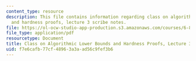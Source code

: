 ```yaml
---
content_type: resource
description: This file contains information regarding class on algorithmic lower bounds
  and hardness proofs, lecture 3 scribe notes.
file: https://ol-ocw-studio-app-production.s3.amazonaws.com/courses/6-890-algorithmic-lower-bounds-fun-with-hardness-proofs-fall-2014/f7e6cafb77cf48963a3aad56c9fef3b6_MIT6_890F14_Lec3.pdf
file_type: application/pdf
resourcetype: Document
title: Class on Algorithmic Lower Bounds and Hardness Proofs, Lecture 3 Scribe Notes
uid: f7e6cafb-77cf-4896-3a3a-ad56c9fef3b6
---
```

